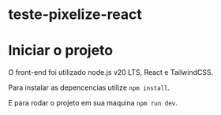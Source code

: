 # teste-pixelize-react

# Iniciar o projeto

O front-end foi utilizado node.js v20 LTS, React e TailwindCSS.

Para instalar as depencencias utilize `npm install`.

E para rodar o projeto em sua maquina `npm run dev`.
